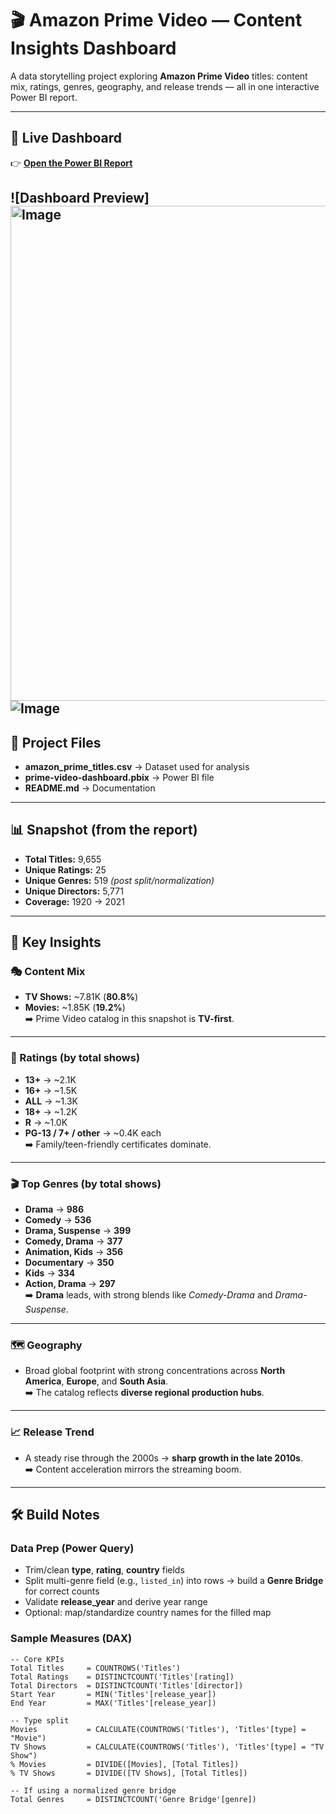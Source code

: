 # 🎬 Amazon Prime Video — Content Insights Dashboard

A data storytelling project exploring **Amazon Prime Video** titles: content mix, ratings, genres, geography, and release trends — all in one interactive Power BI report.

---

## 🔗 Live Dashboard
👉 **[Open the Power BI Report](https://app.powerbi.com/view?r=eyJrIjoiNDU1NGNjNDQtYWQxOS00OTljLTgzYTMtNDlhMzBjNzc0YjFkIiwidCI6IjRmNDcyOThkLTI3OWMtNDhiYS1hOTgzLTJhMDk1YmUxODU1YiIsImMiOjEwfQ%3D%3D)**

![Dashboard Preview]  
<img width="1407" height="792" alt="Image" src="https://github.com/user-attachments/assets/2d547cab-577d-4d04-89ed-32a86f7e725d" />
![Image](https://github.com/user-attachments/assets/14a4f985-39b0-4448-9303-ad2bd622b7c2)
---

## 📂 Project Files
- **amazon_prime_titles.csv** → Dataset used for analysis  
- **prime-video-dashboard.pbix** → Power BI file  
- **README.md** → Documentation  

---

## 📊 Snapshot (from the report)
- **Total Titles:** 9,655  
- **Unique Ratings:** 25  
- **Unique Genres:** 519 *(post split/normalization)*  
- **Unique Directors:** 5,771  
- **Coverage:** 1920 → 2021  

---

## 🌟 Key Insights

### 🎭 Content Mix
- **TV Shows:** ~7.81K (**80.8%**)  
- **Movies:** ~1.85K (**19.2%**)  
➡️ Prime Video catalog in this snapshot is **TV-first**.

---

### 🔖 Ratings (by total shows)
- **13+** → ~2.1K  
- **16+** → ~1.5K  
- **ALL** → ~1.3K  
- **18+** → ~1.2K  
- **R** → ~1.0K  
- **PG-13 / 7+ / other** → ~0.4K each  
➡️ Family/teen-friendly certificates dominate.

---

### 🎬 Top Genres (by total shows)
- **Drama** → **986**  
- **Comedy** → **536**  
- **Drama, Suspense** → **399**  
- **Comedy, Drama** → **377**  
- **Animation, Kids** → **356**  
- **Documentary** → **350**  
- **Kids** → **334**  
- **Action, Drama** → **297**  
➡️ **Drama** leads, with strong blends like *Comedy-Drama* and *Drama-Suspense*.

---

### 🗺️ Geography
- Broad global footprint with strong concentrations across **North America**, **Europe**, and **South Asia**.  
➡️ The catalog reflects **diverse regional production hubs**.

---

### 📈 Release Trend
- A steady rise through the 2000s → **sharp growth in the late 2010s**.  
➡️ Content acceleration mirrors the streaming boom.

---

## 🛠️ Build Notes

### Data Prep (Power Query)
- Trim/clean **type**, **rating**, **country** fields  
- Split multi-genre field (e.g., `listed_in`) into rows → build a **Genre Bridge** for correct counts  
- Validate **release_year** and derive year range  
- Optional: map/standardize country names for the filled map

### Sample Measures (DAX)
```DAX
-- Core KPIs
Total Titles     = COUNTROWS('Titles')
Total Ratings    = DISTINCTCOUNT('Titles'[rating])
Total Directors  = DISTINCTCOUNT('Titles'[director])
Start Year       = MIN('Titles'[release_year])
End Year         = MAX('Titles'[release_year])

-- Type split
Movies           = CALCULATE(COUNTROWS('Titles'), 'Titles'[type] = "Movie")
TV Shows         = CALCULATE(COUNTROWS('Titles'), 'Titles'[type] = "TV Show")
% Movies         = DIVIDE([Movies], [Total Titles])
% TV Shows       = DIVIDE([TV Shows], [Total Titles])

-- If using a normalized genre bridge
Total Genres     = DISTINCTCOUNT('Genre Bridge'[genre])
